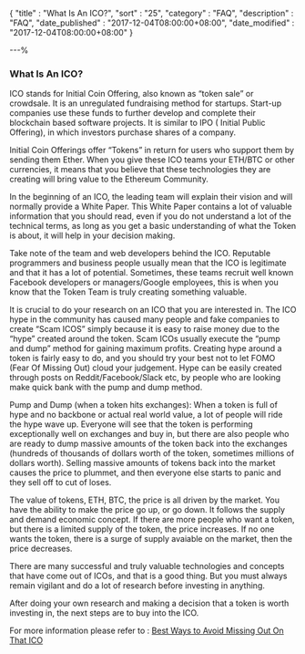 {
"title"       : "What Is An ICO?",
"sort"        : "25",
"category"    : "FAQ",
"description" : "FAQ",
"date_published" : "2017-12-04T08:00:00+08:00",
"date_modified"  : "2017-12-04T08:00:00+08:00"
}

---%

### What Is An ICO?

ICO stands for Initial Coin Offering, also known as “token sale” or crowdsale. It is an unregulated fundraising method for startups. Start-up companies use these funds to further develop and complete their blockchain based software projects. It is similar to IPO ( Initial Public Offering), in which investors purchase shares of a company.

Initial Coin Offerings offer “Tokens” in return for users who support them by sending them Ether. When you give these ICO teams your ETH/BTC or other currencies, it means that you believe that these technologies they are creating will bring value to the Ethereum Community.

In the beginning of an ICO, the leading team will explain their vision and will normally provide a White Paper. This White Paper contains a lot of valuable information that you should read, even if you do not understand a lot of the technical terms, as long as you get a basic understanding of what the Token is about, it will help in your decision making.

Take note of the team and web developers behind the ICO. Reputable programmers and business people usually mean that the ICO is legitimate and that it has a lot of potential. Sometimes, these teams recruit well known Facebook developers or managers/Google employees, this is when you know that the Token Team is truly creating something valuable.

It is crucial to do your research on an ICO that you are interested in. The ICO hype in the community has caused many people and fake companies to create “Scam ICOS” simply because it is easy to raise money due to the “hype” created around the token. Scam ICOs usually execute the “pump and dump” method for gaining maximum profits. Creating hype around a token is fairly easy to do, and you should try your best not to let FOMO (Fear Of Missing Out) cloud your judgement. Hype can be easily created through posts on Reddit/Facebook/Slack etc, by people who are looking make quick bank with the pump and dump method.

Pump and Dump (when a token hits exchanges): When a token is full of hype and no backbone or actual real world value, a lot of people will ride the hype wave up. Everyone will see that the token is performing exceptionally well on exchanges and buy in, but there are also people who are ready to dump massive amounts of the token back into the exchanges (hundreds of thousands of dollars worth of the token, sometimes millions of dollars worth). Selling massive amounts of tokens back into the market causes the price to plummet, and then everyone else starts to panic and they sell off to cut of loses.

The value of tokens, ETH, BTC, the price is all driven by the market. You have the ability to make the price go up, or go down. It follows the supply and demand economic concept. If there are more people who want a token, but there is a limited supply of the token, the price increases. If no one wants the token, there is a surge of supply avaiable on the market, then the price decreases.

There are many successful and truly valuable technologies and concepts that have come out of ICOs, and that is a good thing. But you must always remain vigilant and do a lot of research before investing in anything.

After doing your own research and making a decision that a token is worth investing in, the next steps are to buy into the ICO.

For more information please refer to : [Best Ways to Avoid Missing Out On That ICO](https://support.mycrypto.com/best-of/how-not-to-miss-out-on-ico.html)
